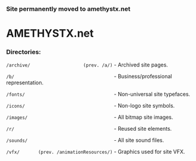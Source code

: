 ### Site permanently moved to amethystx.net

# AMETHYSTX.net

### Directories:

`/archive/                    (prev. /a/)` - Archived site pages.

`/b/                                     ` - Business/professional representation.

`/fonts/                                 ` - Non-universal site typefaces.

`/icons/                                 ` - Non-logo site symbols.

`/images/                                ` - All bitmap site images.

`/r/                                     ` - Reused site elements.

`/sounds/                                ` - All site sound files.

`/vfx/       (prev. /animationResources/)` - Graphics used for site VFX.
